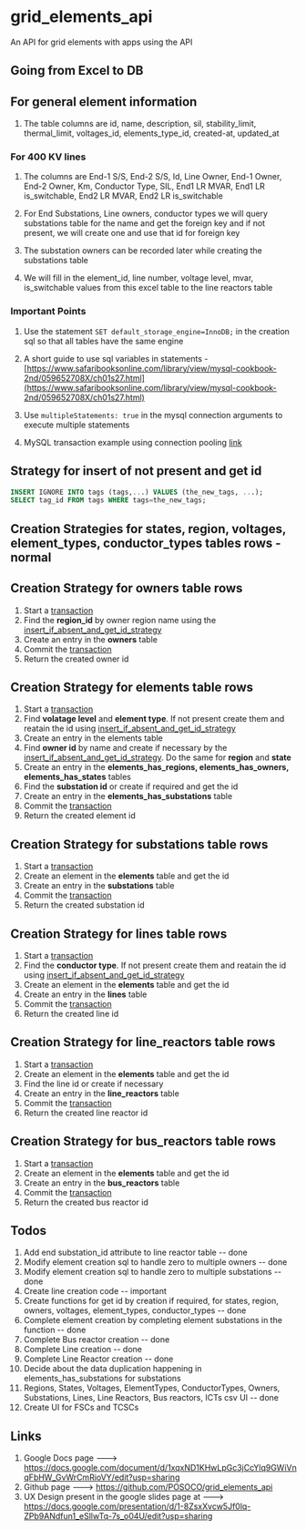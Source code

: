 # grid_elements_api
An API for grid elements with apps using the API

## Going from Excel to DB

## For general element information
1. The table columns are id, name, description, sil, stability_limit, thermal_limit, voltages_id, elements_type_id, created-at, updated_at

### For 400 KV lines

1. The columns are End-1 S/S, End-2 S/S, Id, Line Owner, End-1 Owner, End-2 Owner, Km, Conductor Type, SIL, End1 LR MVAR, End1 LR is_switchable, End2 LR MVAR, End2 LR is_switchable

2. For End Substations, Line owners, conductor types we will query substations table for the name and get the foreign key and if not present, we will create one and use that id for foreign key

3. The substation owners can be recorded later while creating the substations table

4. We will fill in the element_id, line number, voltage level, mvar, is_switchable values from this excel table to the line reactors table

### Important Points
1. Use the statement `SET default_storage_engine=InnoDB;` in the creation sql so that all tables have the same engine

2. A short guide to use sql variables in statements - [https://www.safaribooksonline.com/library/view/mysql-cookbook-2nd/059652708X/ch01s27.html](https://www.safaribooksonline.com/library/view/mysql-cookbook-2nd/059652708X/ch01s27.html)

3. Use `multipleStatements: true` in the mysql connection arguments to execute multiple statements
4. MySQL transaction example using connection pooling [link](http://stackoverflow.com/questions/37246997/nodejs-node-mysql-transaction-with-a-loop)

## <a name="insert_if_absent_and_get_id_strategy"></a> Strategy for insert of not present and get id
```sql
INSERT IGNORE INTO tags (tags,...) VALUES (the_new_tags, ...);
SELECT tag_id FROM tags WHERE tags=the_new_tags;
```

## Creation Strategies for **states, region, voltages, element_types, conductor_types** tables rows - normal

## Creation Strategy for **owners** table rows
1. Start a [transaction](https://github.com/mysqljs/mysql#transactions)
2. Find the **region_id** by owner region name using the [insert_if_absent_and_get_id_strategy](#insert_if_absent_and_get_id_strategy)
3. Create an entry in the **owners** table
4. Commit the [transaction](https://github.com/mysqljs/mysql#transactions)
5. Return the created owner id

## Creation Strategy for **elements** table rows
1. Start a [transaction](https://github.com/mysqljs/mysql#transactions)
2. Find **volatage level** and **element type**. If not present create them and reatain the id using [insert_if_absent_and_get_id_strategy](#insert_if_absent_and_get_id_strategy)
3. Create an entry in the elements table
4. Find **owner id** by name and create if necessary by the [insert_if_absent_and_get_id_strategy](#insert_if_absent_and_get_id_strategy). Do the same for **region** and **state**
5. Create an entry in the **elements_has_regions, elements_has_owners, elements_has_states** tables
6. Find the **substation id** or create if required and get the id 
7. Create an entry in the **elements_has_substations** table
8. Commit the [transaction](https://github.com/mysqljs/mysql#transactions)
9. Return the created element id

## Creation Strategy for **substations** table rows
1. Start a [transaction](https://github.com/mysqljs/mysql#transactions)
2. Create an element in the **elements** table and get the id
3. Create an entry in the **substations** table
4. Commit the [transaction](https://github.com/mysqljs/mysql#transactions)
5. Return the created substation id

## Creation Strategy for **lines** table rows
1. Start a [transaction](https://github.com/mysqljs/mysql#transactions)
2. Find the **conductor type**. If not present create them and reatain the id using [insert_if_absent_and_get_id_strategy](#insert_if_absent_and_get_id_strategy)
3. Create an element in the **elements** table and get the id
4. Create an entry in the **lines** table
5. Commit the [transaction](https://github.com/mysqljs/mysql#transactions)
6. Return the created line id

## Creation Strategy for **line_reactors** table rows
1. Start a [transaction](https://github.com/mysqljs/mysql#transactions)
2. Create an element in the **elements** table and get the id
3. Find the line id or create if necessary
4. Create an entry in the **line_reactors** table
5. Commit the [transaction](https://github.com/mysqljs/mysql#transactions)
6. Return the created line reactor id

## Creation Strategy for **bus_reactors** table rows
1. Start a [transaction](https://github.com/mysqljs/mysql#transactions)
2. Create an element in the **elements** table and get the id
3. Create an entry in the **bus_reactors** table
4. Commit the [transaction](https://github.com/mysqljs/mysql#transactions)
5. Return the created bus reactor id

## Todos
1. Add end substation_id attribute to line reactor table -- done
2. Modify element creation sql to handle zero to multiple owners -- done
3. Modify element creation sql to handle zero to multiple substations -- done
4. Create line creation code -- important
5. Create functions for get id by creation if required, for states, region, owners, voltages, element_types, conductor_types -- done
6. Complete element creation by completing element substations in the function -- done
7. Complete Bus reactor creation -- done
8. Complete Line creation -- done
9. Complete Line Reactor creation -- done
10. Decide about the data duplication happening in elements_has_substations for substations
11. Regions, States, Voltages, ElementTypes, ConductorTypes, Owners, Substations, Lines, Line Reactors, Bus reactors, ICTs csv UI -- done
12. Create UI for FSCs and TCSCs

## Links
1. Google Docs page ---> https://docs.google.com/document/d/1xqxND1KHwLpGc3jCcYlq9GWiVnqFbHW_GvWrCmRioVY/edit?usp=sharing
2. Github page ---> https://github.com/POSOCO/grid_elements_api 
3. UX Design present in the google slides page at ---> https://docs.google.com/presentation/d/1-8ZsxXvcw5Jf0lq-ZPb9ANdfun1_eSllwTq-7s_o04U/edit?usp=sharing
